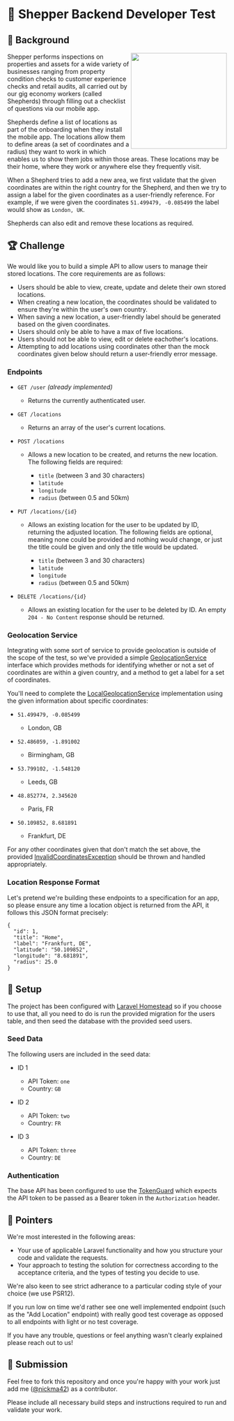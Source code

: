 # :pencil: Shepper Backend Developer Test

## :book: Background
<img align="right" width="220" src="https://github.com/shepper-tech/shepper-backend-test/blob/master/app_preview.png?raw=true">

Shepper performs inspections on properties and assets for a wide variety of businesses ranging from property condition checks to customer experience checks and retail audits, all carried out by our gig economy workers (called Shepherds) through filling out a checklist of questions via our mobile app.

Shepherds define a list of locations as part of the onboarding when they install the mobile app. The locations allow them to define areas (a set of coordinates and a radius) they want to work in which enables us to show them jobs within those areas. These locations may be their home, where they work or anywhere else they frequently visit.

When a Shepherd tries to add a new area, we first validate that the given coordinates are within the right country for the Shepherd, and then we try to assign a label for the given coordinates as a user-friendly reference. For example, if we were given the coordinates `51.499479, -0.085499` the label would show as `London, UK`.

Shepherds can also edit and remove these locations as required.

## :trophy: Challenge
We would like you to build a simple API to allow users to manage their stored locations. The core requirements are as follows:

- Users should be able to view, create, update and delete their own stored locations.
- When creating a new location, the coordinates should be validated to ensure they're within the user's own country.
- When saving a new location, a user-friendly label should be generated based on the given coordinates.
- Users should only be able to have a max of five locations.
- Users should not be able to view, edit or delete eachother's locations.
- Attempting to add locations using coordinates other than the mock coordinates given below should return a user-friendly error message.

### Endpoints
- `GET /user` _(already implemented)_
  - Returns the currently authenticated user.

- `GET /locations`
  - Returns an array of the user's current locations.

- `POST /locations`
  - Allows a new location to be created, and returns the new location. The following fields are required:

    - `title` (between 3 and 30 characters)
    - `latitude`
    - `longitude`
    - `radius` (between 0.5 and 50km)

- `PUT /locations/{id}`
  - Allows an existing location for the user to be updated by ID, returning the adjusted location. The following fields are optional, meaning none could be provided and nothing would change, or just the title could be given and only the title would be updated.

    - `title` (between 3 and 30 characters)
    - `latitude`
    - `longitude`
    - `radius` (between 0.5 and 50km)

- `DELETE /locations/{id}`
  - Allows an existing location for the user to be deleted by ID. An empty `204 - No Content` response should be returned.
  
### Geolocation Service
Integrating with some sort of service to provide geolocation is outside of the scope of the test, so we've provided a simple [GeolocationService](https://github.com/shepper-tech/shepper-backend-test/blob/master/app/Services/Geolocation/GeolocationService.php) interface which provides methods for identifying whether or not a set of coordinates are within a given country, and a method to get a label for a set of coordinates.

You'll need to complete the [LocalGeolocationService](https://github.com/shepper-tech/shepper-backend-test/blob/master/app/Services/Geolocation/LocalGeolocationService.php) implementation using the given information about specific coordinates:

- `51.499479, -0.085499`
  - London, GB
  
- `52.486059, -1.891002`
  - Birmingham, GB
  
- `53.799102, -1.548120`
  - Leeds, GB
  
- `48.852774, 2.345620`
  - Paris, FR

- `50.109852, 8.681891`
  - Frankfurt, DE
  
For any other coordinates given that don't match the set above, the provided [InvalidCoordinatesException](https://github.com/shepper-tech/shepper-backend-test/blob/master/app/Services/Geolocation/InvalidCoordinatesException.php) should be thrown and handled appropriately.

### Location Response Format

Let's pretend we're building these endpoints to a specification for an app, so please ensure any time a location object is returned from the API, it follows this JSON format precisely:

```
{
  "id": 1,
  "title": "Home",
  "label": "Frankfurt, DE",
  "latitude": "50.109852",
  "longitude": "8.681891",
  "radius": 25.0
}
```

## :wrench: Setup

The project has been configured with [Laravel Homestead](https://laravel.com/docs/7.x/homestead#per-project-installation) so if you choose to use that, all you need to do is run the provided migration for the users table, and then seed the database with the provided seed users.

### Seed Data

The following users are included in the seed data:

- ID 1
  - API Token: `one`
  - Country: `GB`
  
- ID 2
  - API Token: `two`
  - Country: `FR`
  
- ID 3
  - API Token: `three`
  - Country: `DE`
  
### Authentication

The base API has been configured to use the [TokenGuard](https://github.com/laravel/framework/blob/7.x/src/Illuminate/Auth/TokenGuard.php) which expects the API token to be passed as a Bearer token in the `Authorization` header.

## :eyes: Pointers
We're most interested in the following areas:

- Your use of applicable Laravel functionality and how you structure your code and validate the requests.
- Your approach to testing the solution for correctness according to the acceptance criteria, and the types of testing you decide to use.

We're also keen to see strict adherance to a particular coding style of your choice (we use PSR12).

If you run low on time we'd rather see one well implemented endpoint (such as the "Add Location" endpoint) with really good test coverage as opposed to all endpoints with light or no test coverage.

If you have any trouble, questions or feel anything wasn't clearly explained please reach out to us!

## :postbox: Submission
Feel free to fork this repository and once you're happy with your work just add me ([@nickma42](https://github.com/nickma42)) as a contributor.

Please include all necessary build steps and instructions required to run and validate your work.
